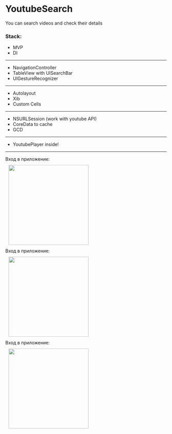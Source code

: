# YoutubeSearch
You can search videos and check their details
### Stack:
- MVP
- DI
---
- NavigationController
- TableView with UISearchBar
- UIGestureRecognizer
---
- Autolayout
- Xib
- Custom Cells
---
- NSURLSession (work with youtube API)
- CoreData to cache
- GCD
---
- YoutubePlayer inside!
---
Вход в приложение:
</br>
<img src="https://i.yapx.ru/PGr7e.gif" style="width:250px; margin: 10px"/>
</br>
Вход в приложение:
</br>
<img src="https://i.yapx.ru/PGr7e.gif" style="width:250px; margin: 10px"/>
</br>
Вход в приложение:
</br>
<img src="https://i.yapx.ru/PGr7e.gif" style="width:250px; margin: 10px"/>
</br>
